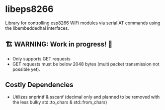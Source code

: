 # libeps8266

Library for controlling esp8266 WiFi modules via serial AT commands using the
libembeddedhal interfaces.

## 🏗️ WARNING: Work in progress! 🚧
- Only supports GET requests
- GET requests must be below 2048 bytes (multi packet transmission not possible
yet).

## Costly Dependencies
- Utilizes snprintf & sscanf (decimal only and planned to be removed with the
  less bulky std::to_chars & std::from_chars)
